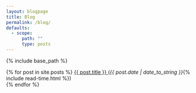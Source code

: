 ```yaml
---
layout: blogpage
title: Blog
permalink: /blog/
defaults:
  - scope:
      path: ""
      type: posts
---
```

{% include base_path %}
<div class="wrapper">
  {% for post in site.posts %}
    <span>
      <a href="{{ site.url }}{{ post.permalink }}">
        {{ post.title }}
      </a>
    </span>
    <span class="post-date"> (<i>{{ post.date | date_to_string }}</i></span>{% include read-time.html %})
    <br>
  {% endfor %}
</div>

